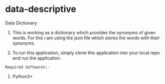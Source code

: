 # data-descriptive
Data Dictionary

1. This is working as a dictionary which provides the synonyms of given words.
For this i am using the json file which stores the words with their synonyms.

2. To run this application, simply clone this application into your local repo and run the application.


`Required Softwares:-`

1. Python3+
